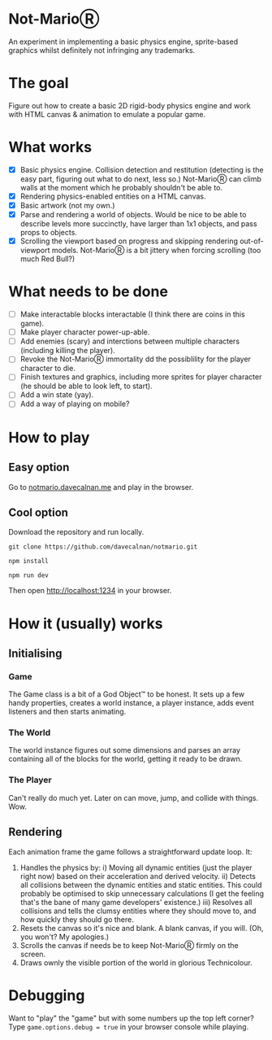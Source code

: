 # Not-MarioⓇ
An experiment in implementing a basic physics engine, sprite-based graphics whilst definitely not infringing any trademarks.

# The goal
Figure out how to create a basic 2D rigid-body physics engine and work with HTML canvas & animation to emulate a popular game.

# What works
- [x] Basic physics engine. Collision detection and restitution (detecting is the easy part, figuring out what to do next, less so.) Not-MarioⓇ can climb walls at the moment which he probably shouldn't be able to.
- [x] Rendering physics-enabled entities on a HTML canvas.
- [x] Basic artwork (not my own.)
- [x] Parse and rendering a world of objects. Would be nice to be able to describe levels more succinctly, have larger than 1x1 objects, and pass props to objects.
- [x] Scrolling the viewport based on progress and skipping rendering out-of-viewport models. Not-MarioⓇ is a bit jittery when forcing scrolling (too much Red Bull?)

# What needs to be done
- [ ] Make interactable blocks interactable (I think there are coins in this game).
- [ ] Make player character power-up-able.
- [ ] Add enemies (scary) and interctions between multiple characters (including killing the player).
- [ ] Revoke the Not-MarioⓇ immortality dd the possiblility for the player character to die.
- [ ] Finish textures and graphics, including more sprites for player character (he should be able to look left, to start).
- [ ] Add a win state (yay).
- [ ] Add a way of playing on mobile?

# How to play
## Easy option
Go to [notmario.davecalnan.me](https://notmario.davecalnan.me) and play in the browser.

## Cool option
Download the repository and run locally.
```
git clone https://github.com/davecalnan/notmario.git

npm install

npm run dev
```
Then open [http://localhost:1234](http://localhost:1234) in your browser.

# How it (usually) works
## Initialising
### Game
The Game class is a bit of a God Object™️ to be honest. It sets up a few handy properties, creates a world instance, a player instance, adds event listeners and then starts animating.

### The World
The world instance figures out some dimensions and parses an array containing all of the blocks for the world, getting it ready to be drawn.

### The Player
Can't really do much yet. Later on can move, jump, and collide with things. Wow.

## Rendering
Each animation frame the game follows a straightforward update loop. It:
1. Handles the physics by:
  i) Moving all dynamic entities (just the player right now) based on their acceleration and derived velocity.
  ii) Detects all collisions between the dynamic entities and static entities. This could probably be optimised to skip unnecessary calculations (I get the feeling that's the bane of many game developers' existence.)
  iii) Resolves all collisions and tells the clumsy entities where they should move to, and how quickly they should go there.
2. Resets the canvas so it's nice and blank. A blank canvas, if you will. (Oh, you won't? My apologies.)
3. Scrolls the canvas if needs be to keep Not-MarioⓇ firmly on the screen.
4. Draws ownly the visible portion of the world in glorious Technicolour.

# Debugging
Want to "play" the "game" but with some numbers up the top left corner? Type `game.options.debug = true` in your browser console while playing.
